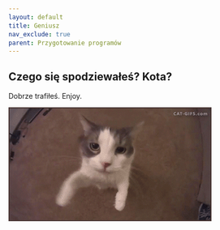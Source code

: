 ```yaml
---
layout: default
title: Geniusz
nav_exclude: true
parent: Przygotowanie programów
---
```


## Czego się spodziewałeś? Kota?

Dobrze trafiłeś. Enjoy.

![Kotek](/cat.gif)
